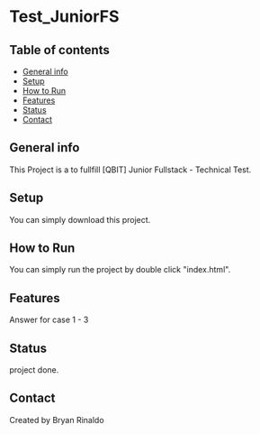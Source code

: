 # Test_JuniorFS

## Table of contents
* [General info](#general-info)
* [Setup](#setup)
* [How to Run](#how-to-run)
* [Features](#features)
* [Status](#status)
* [Contact](#contact)

## General info
This Project is a to fullfill [QBIT] Junior Fullstack - Technical Test. 


## Setup
You can simply download this project. 


## How to Run
You can simply run the project by double click "index.html".

## Features
Answer for case 1 - 3


## Status
project done.

## Contact
Created by Bryan Rinaldo
